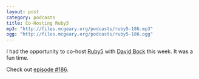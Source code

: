 ```yaml
---
layout: post
category: podcasts
title: Co-Hosting Ruby5
mp3: "http://files.mcgeary.org/podcasts/ruby5-186.mp3"
ogg: "http://files.mcgeary.org/podcasts/ruby5-186.ogg"
---
```

I had the opportunity to co-host [Ruby5](http://ruby5.envylabs.com/) with [David Bock](http://codesherpas.com/) this week.  It was a fun time.

Check out [episode #186](http://ruby5.envylabs.com/episodes/189-episode-186-june-24-2011).
